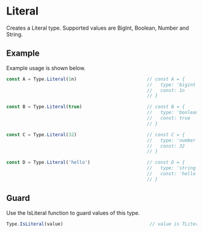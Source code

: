 # Literal

Creates a Literal type. Supported values are BigInt, Boolean, Number and String.


## Example

Example usage is shown below.

```typescript
const A = Type.Literal(1n)                          // const A = {
                                                    //   type: 'bigint',
                                                    //   const: 1n
                                                    // }

const B = Type.Literal(true)                        // const B = {
                                                    //   type: 'boolean',
                                                    //   const: true
                                                    // }

const C = Type.Literal(32)                          // const C = {
                                                    //   type: 'number',
                                                    //   const: 32
                                                    // }

const D = Type.Literal('hello')                     // const D = {
                                                    //   type: 'string',
                                                    //   const: 'hello'
                                                    // }
```

## Guard

Use the IsLiteral function to guard values of this type.

```typescript
Type.IsLiteral(value)                                // value is TLiteral<TLiteralValue>
```